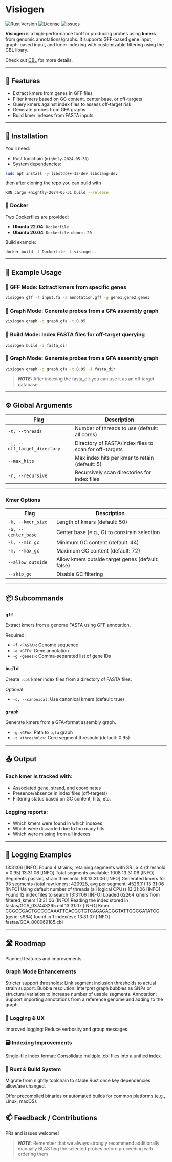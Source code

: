 # Visiogen

![Rust Version](https://img.shields.io/badge/Rust-nightly--2024--05--31-blue?style=flat-square)
![License](https://img.shields.io/badge/License-AGPL--3.0-blue?style=flat-square)
![Issues](https://img.shields.io/badge/github/sanger-pathogens/visiogen/issues)

**Visiogen** is a high-performance tool for producing probes using **kmers** from genomic annotations/graphs. It supports GFF-based gene input, graph-based input, and kmer indexing with customizable filtering using the CBL libary.

Check out [CBL](https://github.com/imartayan/CBL/tree/main) for more details.

---

## 🔧 Features

* Extract kmers from genes in GFF files
* Filter kmers based on GC content, center base, or off-targets
* Query kmers against index files to assess off-target risk
* Generate probes from GFA graphs
* Build kmer indexes from FASTA inputs

---

## 🚀 Installation

You’ll need:

* Rust toolchain (`nightly-2024-05-31`)
* System dependencies:

```bash
sudo apt install -y libstdc++-12-dev libclang-dev
```

then after cloning the repo you can build with

```bash
RUN cargo +nightly-2024-05-31 build --release
```

### 🐳 Docker

Two Dockerfiles are provided:

* **Ubuntu 22.04**: `Dockerfile`
* **Ubuntu 20.04**: `Dockerfile-ubuntu-20`

Build example:

```bash
docker build -f Dockerfile -t visiogen .
```
---

## 🧬 Example Usage

### 🔹 GFF Mode: Extract kmers from specific genes

```bash
visiogen gff -f input.fa -a annotation.gff -g gene1,gene2,gene3
```

### 🔹 Graph Mode: Generate probes from a GFA assembly graph

```bash
visiogen graph -g graph.gfa -t 0.95
```

### 🔹 Build Mode: Index FASTA files for off-target querying

```bash
visiogen build -i fasta_dir
```

### 🔹 Graph Mode: Generate probes from a GFA assembly graph

```bash
visiogen graph -g graph.gfa -t 0.95 -i fasta_dir
```

> **_NOTE:_**  After indexing the fasta_dir you can use it as an off target database

---

## ⚙️ Global Arguments

| Flag                         | Description                                            |
| ---------------------------- | ------------------------------------------------------ |
| `-t, --threads`              | Number of threads to use (default: all cores)          |
| `-i, --off_target_directory` | Directory of FASTA/index files to scan for off-targets |
| `--max_hits`                 | Max index hits per kmer to retain (default: 5)         |
| `-r, --recursive`            | Recursively scan directories for index files           |

---

### Kmer Options

| Flag                | Description                                       |
| ------------------- | ------------------------------------------------- |
| `-k, --kmer_size`   | Length of kmers (default: 50)                     |
| `-b, --center_base` | Center base (e.g., G) to constrain selection      |
| `-l, --min_gc`      | Minimum GC content (default: 44)                  |
| `-m, --max_gc`      | Maximum GC content (default: 72)                  |
| `--allow_outside`   | Allow kmers outside target genes (default: false) |
| `--skip_gc`         | Disable GC filtering                              |

---

## 📦 Subcommands

### `gff`

Extract kmers from a genome FASTA using GFF annotation.

Required:

* `-f <FASTA>`: Genome sequence
* `-a <GFF>`: Gene annotation
* `-g <genes>`: Comma-separated list of gene IDs

### `build`

Create `.cbl` kmer index files from a directory of FASTA files.

Optional:

* `-c, --canonical`: Use canonical kmers (default: true)

### `graph`

Generate kmers from a GFA-format assembly graph.

* `-g <GFA>`: Path to `.gfa` graph
* `-t <threshold>`: Core segment threshold (default: 0.95)

---

## 📤 Output

### Each kmer is tracked with:

* Associated gene, strand, and coordinates
* Presence/absence in index files (off-targets)
* Filtering status based on GC content, hits, etc.

### Logging reports:

* Which kmers were found in which indexes
* Which were discarded due to too many hits
* Which were missing from all indexes

---

## 🧼 Logging Examples

13:31:06 [INFO] Found 4 strains; retaining segments with SR:i ≥ 4 (threshold = 0.95)
13:31:06 [INFO] Total segments available: 1008
13:31:06 [INFO] Segments passing strain threshold: 93
13:31:06 [INFO] Generated kmers for 93 segments (total raw kmers: 420928, avg per segment: 4526.11)
13:31:06 [INFO] Using default number of threads (all logical CPUs)
13:31:06 [INFO] Found 12 index files to search
13:31:06 [INFO] Loaded 62264 kmers from filtered_kmers
13:31:06 [INFO] Reading the index stored in fastas/GCA_037443265.cbl
13:31:07 [INFO] Kmer CCGCCGACTGCCCCAAATTCACGCTGTCAGAGACGGTATTGGCGATATCG (gene: s984) found in 1 index(es):
13:31:07 [INFO]   - fastas/GCA_000069185.cbl

---

## 🛣️ Roadmap

Planned features and improvements:

### Graph Mode Enhancements
Stricter support thresholds: Link segment inclusion thresholds to actual strain support.
Bubble resolution: Interpret graph bubbles as SNPs or structural variation to increase number of usable segments.
Annotation: Support importing annotations from a reference genome and adding to the graph.

### 🧹 Logging & UX
Improved logging: Reduce verbosity and group messages.

### 🗃️ Indexing Improvements
Single-file index format: Consolidate multiple .cbl files into a unified index.

### 🦀 Rust & Build System
Migrate from nightly toolchain to stable Rust once key dependencies allow/are changed.

Offer precompiled binaries or automated builds for common platforms (e.g., Linux, macOS).

## 📫 Feedback / Contributions

PRs and issues welcome!

> **_NOTE:_**  Remember that we always strongly recommend additionally manually BLASTing the selected probes before proceeding with ordering them

